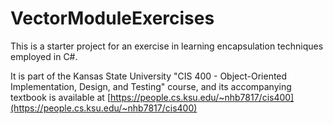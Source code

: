 # VectorModuleExercises
This is a starter project for an exercise in learning encapsulation techniques employed in C#. 

It is part of the Kansas State University "CIS 400 - Object-Oriented Implementation, Design, and Testing" course, and its accompanying textbook is available at [https://people.cs.ksu.edu/~nhb7817/cis400](https://people.cs.ksu.edu/~nhb7817/cis400)
